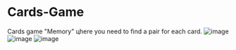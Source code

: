 # Cards-Game
Cards game "Memory" цhere you need to find a pair for each card.
![image](https://github.com/MentoJl/Cards-Game/assets/80547023/be3a2d5d-be69-43df-bd38-ed0c8a522d11)
![image](https://github.com/MentoJl/Cards-Game/assets/80547023/08bd4bf0-2267-458a-b6fb-cd5af661b02c)
![image](https://github.com/MentoJl/Cards-Game/assets/80547023/44c27089-273c-4d86-a110-e3c1b3e2879d)
